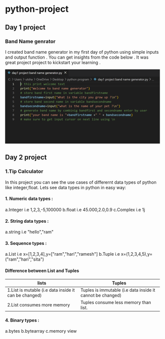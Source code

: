 # python-project
## Day 1 project 
### Band Name genrator
I created band name generator in my first day of python using simple inputs and output function . You can get insights from the code below . It was great project project to kickstart your learning . 

![alt text](https://github.com/Peterpaudel/python-project/blob/94890c72f077540c1cb6b7b11f2e07e36f5c4dc9/images/day1.png)



## Day 2 project
### 1.Tip Calculator
In this project you can see the use cases of differernt data types of python like integer,float.
Lets see data types in python in easy way:
#### 1. Numeric data types :
a.Integer
i.e 1,2,3,-5,100000
b.float 
i.e 45.000,2.0,0.9
c.Complex
i.e 1j
#### 2. String data types :
a.string 
i.e "hello","ram"
#### 3. Sequence types :
a.List 
i.e x=[1,2,3,4],y=["ram","hari","ramesh"]
b.Tuple
i.e x=(1,2,3,4,5),y=("ram","hari","sita")

#### Difference between List and Tuples

| lists | Tuples|
|-------|-------|
| 1.List is mutable (i.e data inside it can be changed) | Tuples is immutable (i.e data inside it cannot be changed) |
| 2.List consumes more memory | Tuples consume less memory than list.|


#### 4. Binary types :
a.bytes
b.bytearray
c.memory view
